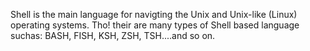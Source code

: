 Shell is the main language for navigting the Unix and Unix-like (Linux) operating systems.
Tho! their are many types of Shell based language suchas: BASH, FISH, KSH, ZSH, TSH....and so on.
